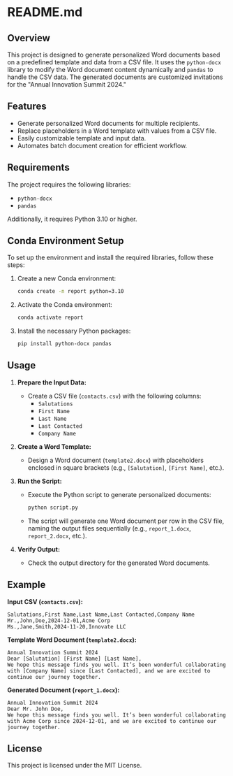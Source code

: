 # README.md

## Overview
This project is designed to generate personalized Word documents based on a predefined template and data from a CSV file. It uses the `python-docx` library to modify the Word document content dynamically and `pandas` to handle the CSV data. The generated documents are customized invitations for the "Annual Innovation Summit 2024."

## Features
- Generate personalized Word documents for multiple recipients.
- Replace placeholders in a Word template with values from a CSV file.
- Easily customizable template and input data.
- Automates batch document creation for efficient workflow.

## Requirements
The project requires the following libraries:
- `python-docx`
- `pandas`

Additionally, it requires Python 3.10 or higher.

## Conda Environment Setup
To set up the environment and install the required libraries, follow these steps:
1. Create a new Conda environment:
   ```bash
   conda create -n report python=3.10
   ```
2. Activate the Conda environment:
   ```bash
   conda activate report
   ```
3. Install the necessary Python packages:
   ```bash
   pip install python-docx pandas
   ```

## Usage
1. **Prepare the Input Data:**
   - Create a CSV file (`contacts.csv`) with the following columns:
     - `Salutations`
     - `First Name`
     - `Last Name`
     - `Last Contacted`
     - `Company Name`

2. **Create a Word Template:**
   - Design a Word document (`template2.docx`) with placeholders enclosed in square brackets (e.g., `[Salutation]`, `[First Name]`, etc.).

3. **Run the Script:**
   - Execute the Python script to generate personalized documents:
     ```bash
     python script.py
     ```
   - The script will generate one Word document per row in the CSV file, naming the output files sequentially (e.g., `report_1.docx`, `report_2.docx`, etc.).

4. **Verify Output:**
   - Check the output directory for the generated Word documents.

## Example
**Input CSV (`contacts.csv`):**
```csv
Salutations,First Name,Last Name,Last Contacted,Company Name
Mr.,John,Doe,2024-12-01,Acme Corp
Ms.,Jane,Smith,2024-11-20,Innovate LLC
```

**Template Word Document (`template2.docx`):**
```text
Annual Innovation Summit 2024
Dear [Salutation] [First Name] [Last Name],
We hope this message finds you well. It’s been wonderful collaborating with [Company Name] since [Last Contacted], and we are excited to continue our journey together.
```

**Generated Document (`report_1.docx`):**
```text
Annual Innovation Summit 2024
Dear Mr. John Doe,
We hope this message finds you well. It’s been wonderful collaborating with Acme Corp since 2024-12-01, and we are excited to continue our journey together.
```

## License
This project is licensed under the MIT License.
